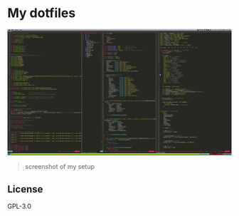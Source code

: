 # My dotfiles

![screenshot](./.github/screenshot.png?raw=true)

> screenshot of my setup

## License

GPL-3.0
